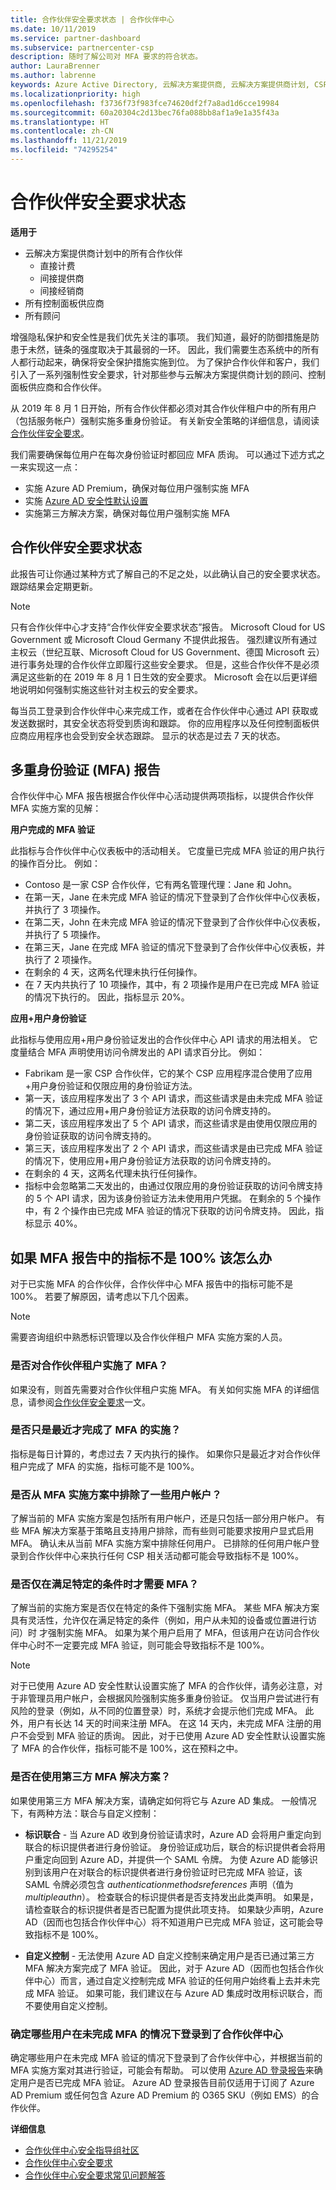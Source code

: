 ```yaml
---
title: 合作伙伴安全要求状态 | 合作伙伴中心
ms.date: 10/11/2019
ms.service: partner-dashboard
ms.subservice: partnercenter-csp
description: 随时了解公司对 MFA 要求的符合状态。
author: LauraBrenner
ms.author: labrenne
keywords: Azure Active Directory, 云解决方案提供商, 云解决方案提供商计划, CSP, 控制面板供应商, CPV, 多重身份验证, MFA, 安全应用程序模型, 安全应用模型, 安全性
ms.localizationpriority: high
ms.openlocfilehash: f3736f73f983fce74620df2f7a8ad1d6cce19984
ms.sourcegitcommit: 60a20304c2d13bec76fa088bb8af1a9e1a35f43a
ms.translationtype: HT
ms.contentlocale: zh-CN
ms.lasthandoff: 11/21/2019
ms.locfileid: "74295254"
---
```

# <a name="partner-security-requirements-status"></a>合作伙伴安全要求状态

**适用于**

- 云解决方案提供商计划中的所有合作伙伴
  - 直接计费
  - 间接提供商
  - 间接经销商
- 所有控制面板供应商
- 所有顾问

增强隐私保护和安全性是我们优先关注的事项。 我们知道，最好的防御措施是防患于未然，链条的强度取决于其最弱的一环。 因此，我们需要生态系统中的所有人都行动起来，确保将安全保护措施实施到位。 为了保护合作伙伴和客户，我们引入了一系列强制性安全要求，针对那些参与云解决方案提供商计划的顾问、控制面板供应商和合作伙伴。

从 2019 年 8 月 1 日开始，所有合作伙伴都必须对其合作伙伴租户中的所有用户（包括服务帐户）强制实施多重身份验证。 有关新安全策略的详细信息，请阅读[合作伙伴安全要求](partner-security-requirements.md)。

我们需要确保每位用户在每次身份验证时都回应 MFA 质询。 可以通过下述方式之一来实现这一点：

- 实施 Azure AD Premium，确保对每位用户强制实施 MFA
- 实施 [Azure AD 安全性默认设置](https://docs.microsoft.com/azure/active-directory/conditional-access/concept-conditional-access-security-defaults)
- 实施第三方解决方案，确保对每位用户强制实施 MFA

## <a name="partner-security-requirements-status"></a>合作伙伴安全要求状态

此报告可让你通过某种方式了解自己的不足之处，以此确认自己的安全要求状态。 跟踪结果会定期更新。

>[!NOTE]
>只有合作伙伴中心才支持“合作伙伴安全要求状态”报告。 Microsoft Cloud for US Government 或 Microsoft Cloud Germany 不提供此报告。 强烈建议所有通过主权云（世纪互联、Microsoft Cloud for US Government、德国 Microsoft 云）进行事务处理的合作伙伴立即履行这些安全要求。 但是，这些合作伙伴不是必须满足这些新的在 2019 年 8 月 1 日生效的安全要求。 Microsoft 会在以后更详细地说明如何强制实施这些针对主权云的安全要求。

每当员工登录到合作伙伴中心来完成工作，或者在合作伙伴中心通过 API 获取或发送数据时，其安全状态将受到质询和跟踪。 你的应用程序以及任何控制面板供应商应用程序也会受到安全状态跟踪。 显示的状态是过去 7 天的状态。

## <a name="multi-factor-authentication-mfa-report"></a>多重身份验证 (MFA) 报告

合作伙伴中心 MFA 报告根据合作伙伴中心活动提供两项指标，以提供合作伙伴 MFA 实施方案的见解：

**用户完成的 MFA 验证**

此指标与合作伙伴中心仪表板中的活动相关。 它度量已完成 MFA 验证的用户执行的操作百分比。 例如：

- Contoso 是一家 CSP 合作伙伴，它有两名管理代理：Jane 和 John。
- 在第一天，Jane 在未完成 MFA 验证的情况下登录到了合作伙伴中心仪表板，并执行了 3 项操作。
- 在第二天，John 在未完成 MFA 验证的情况下登录到了合作伙伴中心仪表板，并执行了 5 项操作。
- 在第三天，Jane 在完成 MFA 验证的情况下登录到了合作伙伴中心仪表板，并执行了 2 项操作。
- 在剩余的 4 天，这两名代理未执行任何操作。
- 在 7 天内共执行了 10 项操作，其中，有 2 项操作是用户在已完成 MFA 验证的情况下执行的。 因此，指标显示 20%。

**应用+用户身份验证**

此指标与使用应用+用户身份验证发出的合作伙伴中心 API 请求的用法相关。 它度量结合 MFA 声明使用访问令牌发出的 API 请求百分比。 例如：

- Fabrikam 是一家 CSP 合作伙伴，它的某个 CSP 应用程序混合使用了应用+用户身份验证和仅限应用的身份验证方法。
- 第一天，该应用程序发出了 3 个 API 请求，而这些请求是由未完成 MFA 验证的情况下，通过应用+用户身份验证方法获取的访问令牌支持的。
- 第二天，该应用程序发出了 5 个 API 请求，而这些请求是由使用仅限应用的身份验证获取的访问令牌支持的。
- 第三天，该应用程序发出了 2 个 API 请求，而这些请求是由已完成 MFA 验证的情况下，使用应用+用户身份验证方法获取的访问令牌支持的。
- 在剩余的 4 天，这两名代理未执行任何操作。
- 指标中会忽略第二天发出的，由通过仅限应用的身份验证获取的访问令牌支持的 5 个 API 请求，因为该身份验证方法未使用用户凭据。 在剩余的 5 个操作中，有 2 个操作由已完成 MFA 验证的情况下获取的访问令牌支持。 因此，指标显示 40%。

## <a name="what-should-i-do-if-the-metrics-under-mfa-report-arent-100"></a>如果 MFA 报告中的指标不是 100% 该怎么办

对于已实施 MFA 的合作伙伴，合作伙伴中心 MFA 报告中的指标可能不是 100%。 若要了解原因，请考虑以下几个因素。

> [!NOTE]
> 需要咨询组织中熟悉标识管理以及合作伙伴租户 MFA 实施方案的人员。

### <a name="have-you-implemented-mfa-for-your-partner-tenant"></a>是否对合作伙伴租户实施了 MFA？

如果没有，则首先需要对合作伙伴租户实施 MFA。 有关如何实施 MFA 的详细信息，请参阅[合作伙伴安全要求](partner-security-requirements.md)一文。

### <a name="have-you-only-recently-completed-mfa-implementation"></a>是否只是最近才完成了 MFA 的实施？

指标是每日计算的，考虑过去 7 天内执行的操作。 如果你只是最近才对合作伙伴租户完成了 MFA 的实施，指标可能不是 100%。

### <a name="have-some-user-accounts-been-excluded-from-mfa-implementation"></a>是否从 MFA 实施方案中排除了一些用户帐户？

了解当前的 MFA 实施方案是包括所有用户帐户，还是只包括一部分用户帐户。 有些 MFA 解决方案基于策略且支持用户排除，而有些则可能要求按用户显式启用 MFA。 确认未从当前 MFA 实施方案中排除任何用户。 已排除的任何用户帐户登录到合作伙伴中心来执行任何 CSP 相关活动都可能会导致指标不是 100%。

### <a name="is-mfa-only-required-when-certain-conditions-are-met"></a>是否仅在满足特定的条件时才需要 MFA？

了解当前的实施方案是否仅在特定的条件下强制实施 MFA。 某些 MFA 解决方案具有灵活性，允许仅在满足特定的条件（例如，用户从未知的设备或位置进行访问）时 才强制实施 MFA。 如果为某个用户启用了 MFA，但该用户在访问合作伙伴中心时不一定要完成 MFA 验证，则可能会导致指标不是 100%。

>[!NOTE]
>对于已使用 Azure AD 安全性默认设置实施了 MFA 的合作伙伴，请务必注意，对于非管理员用户帐户，会根据风险强制实施多重身份验证。 仅当用户尝试进行有风险的登录（例如，从不同的位置登录）时，系统才会提示他们完成 MFA。 此外，用户有长达 14 天的时间来注册 MFA。 在这 14 天内，未完成 MFA 注册的用户不会受到 MFA 验证的质询。 因此，对于已使用 Azure AD 安全性默认设置实施了 MFA 的合作伙伴，指标可能不是 100%，这在预料之中。

### <a name="are-you-using-3rd-party-mfa-solution"></a>是否在使用第三方 MFA 解决方案？

如果使用第三方 MFA 解决方案，请确定如何将它与 Azure AD 集成。 一般情况下，有两种方法：联合与自定义控制：

* **标识联合** - 当 Azure AD 收到身份验证请求时，Azure AD 会将用户重定向到联合的标识提供者进行身份验证。 身份验证成功后，联合的标识提供者会将用户重定向回到 Azure AD，并提供一个 SAML 令牌。 为使 Azure AD 能够识别到该用户在对联合的标识提供者进行身份验证时已完成 MFA 验证，该 SAML 令牌必须包含 *authenticationmethodsreferences*  声明（值为 *multipleauthn*）。 检查联合的标识提供者是否支持发出此类声明。 如果是，请检查联合的标识提供者是否已配置为提供此项支持。 如果缺少声明，Azure AD（因而也包括合作伙伴中心）将不知道用户已完成 MFA 验证，这可能会导致指标不是 100%。

* **自定义控制** - 无法使用 Azure AD 自定义控制来确定用户是否已通过第三方 MFA 解决方案完成了 MFA 验证。 因此，对于 Azure AD（因而也包括合作伙伴中心）而言，通过自定义控制完成 MFA 验证的任何用户始终看上去并未完成 MFA 验证。 如果可能，我们建议在与 Azure AD 集成时改用标识联合，而不要使用自定义控制。

### <a name="identify-which-users-have-logged-into-partner-center-without-mfa"></a>确定哪些用户在未完成 MFA 的情况下登录到了合作伙伴中心

确定哪些用户在未完成 MFA 验证的情况下登录到了合作伙伴中心，并根据当前的 MFA 实施方案对其进行验证，可能会有帮助。 可以使用 [Azure AD 登录报告](https://docs.microsoft.com/azure/active-directory/reports-monitoring/concept-sign-ins)来确定用户是否已完成 MFA 验证。 Azure AD 登录报告目前仅适用于订阅了 Azure AD Premium 或任何包含 Azure AD Premium 的 O365 SKU（例如 EMS）的合作伙伴。

**详细信息**

- [合作伙伴中心安全指导组社区](https://www.microsoftpartnercommunity.com/t5/Partner-Center-Security-Guidance/ct-p/partner-center-security-guidance)
- [合作伙伴中心安全要求](partner-security-requirements.md)
- [合作伙伴中心安全要求常见问题解答](partner-security-requirements-faq.md)
